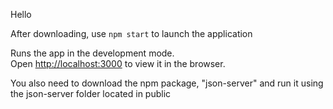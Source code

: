 Hello

After downloading, use `npm start` to launch the application

Runs the app in the development mode.<br />
Open [http://localhost:3000](http://localhost:3000) to view it in the browser.

You also need to download the npm package, "json-server" and run it using the json-server folder located in public
